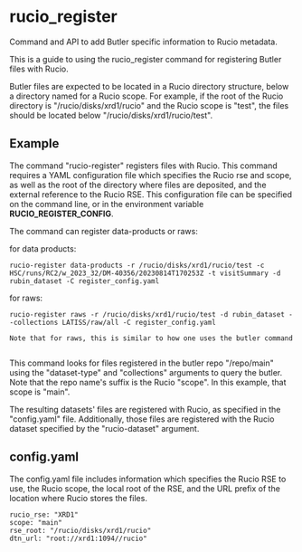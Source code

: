 # rucio_register
Command and API to add Butler specific information to Rucio metadata.

This is a guide to using the rucio_register command for registering
Butler files with Rucio.

Butler files are expected to be located in a Rucio directory structure,
below a directory named for a Rucio scope. For example, if the root of
the Rucio directory is "/rucio/disks/xrd1/rucio" and the Rucio scope
is "test", the files should be located below "/rucio/disks/xrd1/rucio/test".


## Example

The command  "rucio-register" registers files with Rucio. This
command requires a YAML configuration file which specifies the Rucio rse and
scope, as well as the root of the directory where files are deposited,
and the external reference to the Rucio RSE. This configuration file
can be specified on the command line, or in the environment
variable **RUCIO_REGISTER_CONFIG**.

The command can register data-products or raws:

for data products:
```
rucio-register data-products -r /rucio/disks/xrd1/rucio/test -c HSC/runs/RC2/w_2023_32/DM-40356/20230814T170253Z -t visitSummary -d rubin_dataset -C register_config.yaml
```

for raws:
```
rucio-register raws -r /rucio/disks/xrd1/rucio/test -d rubin_dataset --collections LATISS/raw/all -C register_config.yaml

Note that for raws, this is similar to how one uses the butler command


```

This command looks for files registered in the butler repo "/repo/main"
using the "dataset-type" and "collections" arguments to query the butler. Note
that the repo name's suffix is the Rucio "scope". In this example, that scope
is "main".

The resulting datasets' files are registered with Rucio, as specified in
the "config.yaml" file.  Additionally, those files are registered with the
Rucio dataset specified by the "rucio-dataset" argument.


## config.yaml

The config.yaml file includes information which specifies the Rucio RSE
to use, the Rucio scope, the local root of the RSE, and the URL prefix
of the location where Rucio stores the files.


```
rucio_rse: "XRD1"
scope: "main"
rse_root: "/rucio/disks/xrd1/rucio"
dtn_url: "root://xrd1:1094//rucio"
```
